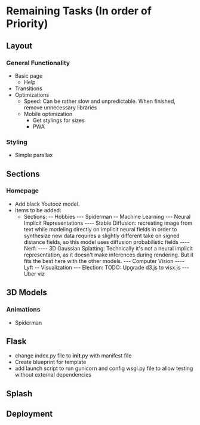 # Remaining Tasks (In order of Priority)
## Layout
### General Functionality
- Basic page
    - Help
- Transitions
- Optimizations
  - Speed: Can be rather slow and unpredictable. When finished, remove unnecessary libraries
  - Mobile optimization
    - Get stylings for sizes
    - PWA
### Styling
- Simple parallax
## Sections
### Homepage
- Add black Youtooz model.
- Items to be added:
  - Sections:
  -- Hobbies
  --- Spiderman
  -- Machine Learning
  --- Neural Implicit Representations
  ---- Stable Diffusion: recreating image from text while modeling directly on implicit neural fields in order to synthesize new data requires a slightly different take on signed distance fields, so
  this model uses diffusion probabilistic fields
  ---- Nerf:
  ---- 3D Gaussian Splatting: Technically it's not a neural implicit representation, as it doesn't make inferences during rendering. But it fits the best here with the other models.
  --- Computer Vision
  ---- Lyft
  -- Visualization
  --- Election: TODO: Upgrade d3.js to visx.js
  --- Uber viz
## 3D Models
### Animations
- Spiderman
## Flask
- change index.py file to __init__.py with manifest file
- Create blueprint for template
- add launch script to run gunicorn and config wsgi.py file to allow testing without external dependencies
## Splash
## Deployment



